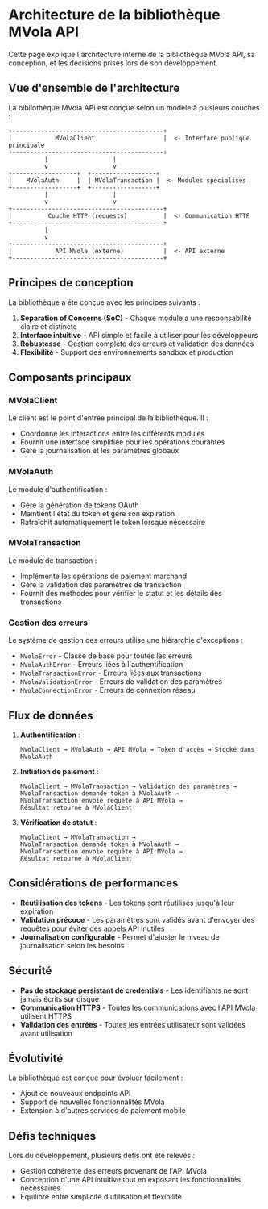# Architecture de la bibliothèque MVola API

Cette page explique l'architecture interne de la bibliothèque MVola API, sa conception, et les décisions prises lors de son développement.

## Vue d'ensemble de l'architecture

La bibliothèque MVola API est conçue selon un modèle à plusieurs couches :

```
+------------------------------------------+
|            MVolaClient                   |  <- Interface publique principale
+------------------------------------------+
          |                  |
          v                  v
+------------------+  +------------------+
|    MVolaAuth     |  | MVolaTransaction |  <- Modules spécialisés
+------------------+  +------------------+
          |                  |
          v                  v
+------------------------------------------+
|          Couche HTTP (requests)          |  <- Communication HTTP
+------------------------------------------+
          |
          v
+------------------------------------------+
|            API MVola (externe)           |  <- API externe
+------------------------------------------+
```

## Principes de conception

La bibliothèque a été conçue avec les principes suivants :

1. **Separation of Concerns (SoC)** - Chaque module a une responsabilité claire et distincte
2. **Interface intuitive** - API simple et facile à utiliser pour les développeurs
3. **Robustesse** - Gestion complète des erreurs et validation des données
4. **Flexibilité** - Support des environnements sandbox et production

## Composants principaux

### MVolaClient

Le client est le point d'entrée principal de la bibliothèque. Il :
- Coordonne les interactions entre les différents modules
- Fournit une interface simplifiée pour les opérations courantes
- Gère la journalisation et les paramètres globaux

### MVolaAuth

Le module d'authentification :
- Gère la génération de tokens OAuth
- Maintient l'état du token et gère son expiration
- Rafraîchit automatiquement le token lorsque nécessaire

### MVolaTransaction

Le module de transaction :
- Implémente les opérations de paiement marchand
- Gère la validation des paramètres de transaction
- Fournit des méthodes pour vérifier le statut et les détails des transactions

### Gestion des erreurs

Le système de gestion des erreurs utilise une hiérarchie d'exceptions :
- `MVolaError` - Classe de base pour toutes les erreurs
- `MVolaAuthError` - Erreurs liées à l'authentification
- `MVolaTransactionError` - Erreurs liées aux transactions
- `MVolaValidationError` - Erreurs de validation des paramètres
- `MVolaConnectionError` - Erreurs de connexion réseau

## Flux de données

1. **Authentification** :
   ```
   MVolaClient → MVolaAuth → API MVola → Token d'accès → Stocké dans MVolaAuth
   ```

2. **Initiation de paiement** :
   ```
   MVolaClient → MVolaTransaction → Validation des paramètres → 
   MVolaTransaction demande token à MVolaAuth → 
   MVolaTransaction envoie requête à API MVola → 
   Résultat retourné à MVolaClient
   ```

3. **Vérification de statut** :
   ```
   MVolaClient → MVolaTransaction → 
   MVolaTransaction demande token à MVolaAuth → 
   MVolaTransaction envoie requête à API MVola → 
   Résultat retourné à MVolaClient
   ```

## Considérations de performances

- **Réutilisation des tokens** - Les tokens sont réutilisés jusqu'à leur expiration
- **Validation précoce** - Les paramètres sont validés avant d'envoyer des requêtes pour éviter des appels API inutiles
- **Journalisation configurable** - Permet d'ajuster le niveau de journalisation selon les besoins

## Sécurité

- **Pas de stockage persistant de credentials** - Les identifiants ne sont jamais écrits sur disque
- **Communication HTTPS** - Toutes les communications avec l'API MVola utilisent HTTPS
- **Validation des entrées** - Toutes les entrées utilisateur sont validées avant utilisation

## Évolutivité

La bibliothèque est conçue pour évoluer facilement :
- Ajout de nouveaux endpoints API
- Support de nouvelles fonctionnalités MVola
- Extension à d'autres services de paiement mobile

## Défis techniques

Lors du développement, plusieurs défis ont été relevés :
- Gestion cohérente des erreurs provenant de l'API MVola
- Conception d'une API intuitive tout en exposant les fonctionnalités nécessaires
- Équilibre entre simplicité d'utilisation et flexibilité 